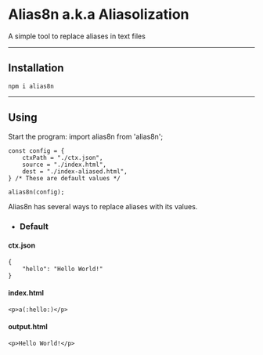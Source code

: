 # Alias8n a.k.a Aliasolization

A simple tool to replace aliases in text files

* * *

## Installation 

    npm i alias8n 

* * *
## Using

Start the program:
    import alias8n from 'alias8n';
    
    const config = {
        ctxPath = "./ctx.json",
        source = "./index.html",
        dest = "./index-aliased.html",
    } /* These are default values */
    
    alias8n(config);
Alias8n has several ways to replace aliases with its values. 

+  ### Default
#### ctx.json
    {
        "hello": "Hello World!"
    }
#### index.html
    <p>a(:hello:)</p>
#### output.html 
    <p>Hello World!</p>



